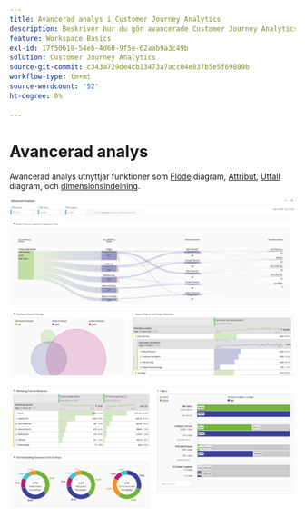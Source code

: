 ```yaml
---
title: Avancerad analys i Customer Journey Analytics
description: Beskriver hur du gör avancerade Customer Journey Analytics-analyser i Workspace.
feature: Workspace Basics
exl-id: 17f50618-54eb-4d60-9f5e-62aab9a3c49b
solution: Customer Journey Analytics
source-git-commit: c343a729de4cb13473a7acc04e837b5e5f69809b
workflow-type: tm+mt
source-wordcount: '52'
ht-degree: 0%

---
```


# Avancerad analys

Avancerad analys utnyttjar funktioner som [Flöde](/help/analysis-workspace/visualizations/c-flow/flow.md) diagram, [Attribut](/help/analysis-workspace/c-panels/attribution.md), [Utfall](/help/analysis-workspace/visualizations/fallout/fallout-flow.md) diagram, och [dimensionsindelning](/help/components/dimensions/t-breakdown-fa.md).

![Avancerad analys visas i ett flödesdiagram.](assets/cja-adv-analysis1.png)

![Flera visualiseringsexempel, t.ex. donudt, venn och staplade stapeldiagram.](assets/cja-adv-analysis2.png)
